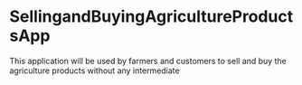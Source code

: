 # SellingandBuyingAgricultureProductsApp
This application will be used by farmers and customers to sell and buy the agriculture products without any intermediate

